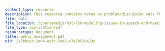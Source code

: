```yaml
---
content_type: resource
description: This resource contains notes on problem/discussion sets for the course.
file: null
file_location: /coursemedia/hst-750-modeling-issues-in-speech-and-hearing-spring-2006/2a7bbcec2e94ee3c29e0c7e70520a23c_wekly_assignment.pdf
file_type: application/pdf
resourcetype: Document
title: wekly_assignment.pdf
uid: 2a7bbcec-2e94-ee3c-29e0-c7e70520a23c
---
```

